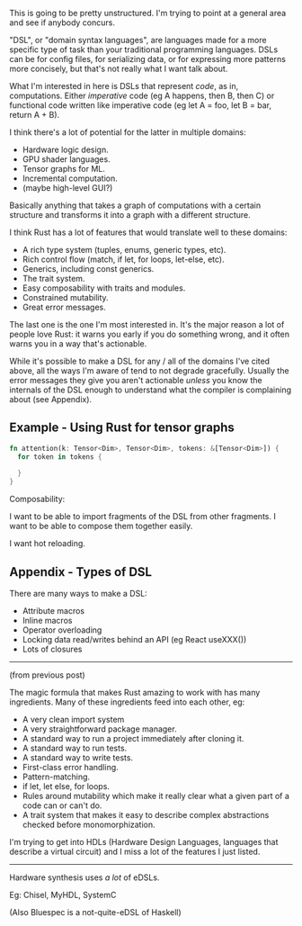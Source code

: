 This is going to be pretty unstructured. I'm trying to point at a general area and see if anybody concurs.

"DSL", or "domain syntax languages", are languages made for a more specific type of task than your traditional programming languages. DSLs can be for config files, for serializing data, or for expressing more patterns more concisely, but that's not really what I want talk about.

What I'm interested in here is DSLs that represent *code*, as in, computations. Either *imperative* code (eg A happens, then B, then C) or functional code written like imperative code (eg let A = foo, let B = bar, return A + B).

I think there's a lot of potential for the latter in multiple domains:

- Hardware logic design.
- GPU shader languages.
- Tensor graphs for ML.
- Incremental computation.
- (maybe high-level GUI?)

Basically anything that takes a graph of computations with a certain structure and transforms it into a graph with a different structure.

I think Rust has a lot of features that would translate well to these domains:

- A rich type system (tuples, enums, generic types, etc).
- Rich control flow (match, if let, for loops, let-else, etc).
- Generics, including const generics.
- The trait system.
- Easy composability with traits and modules.
- Constrained mutability.
- Great error messages.

The last one is the one I'm most interested in. It's the major reason a lot of people love Rust: it warns you early if you do something wrong, and it often warns you in a way that's actionable.

While it's possible to make a DSL for any / all of the domains I've cited above, all the ways I'm aware of tend to not degrade gracefully. Usually the error messages they give you aren't actionable *unless* you know the internals of the DSL enough to understand what the compiler is complaining about (see Appendix).

## Example - Using Rust for tensor graphs

```rust
fn attention(k: Tensor<Dim>, Tensor<Dim>, tokens: &[Tensor<Dim>]) {
  for token in tokens {
  
  }
}
```

Composability:

I want to be able to import fragments of the DSL from other fragments. I want to be able to compose them together easily.

I want hot reloading.


## Appendix - Types of DSL

There are many ways to make a DSL:
- Attribute macros
- Inline macros
- Operator overloading
- Locking data read/writes behind an API (eg React useXXX())
- Lots of closures


---

(from previous post)

The magic formula that makes Rust amazing to work with has many ingredients. Many of these ingredients feed into each other, eg:

- A very clean import system
- A very straightforward package manager.
- A standard way to run a project immediately after cloning it.
- A standard way to run tests.
- A standard way to write tests.
- First-class error handling.
- Pattern-matching.
- if let, let else, for loops.
- Rules around mutability which make it really clear what a given part of a code can or can't do.
- A trait system that makes it easy to describe complex abstractions checked before monomorphization.

I'm trying to get into HDLs (Hardware Design Languages, languages that describe a virtual circuit) and I miss a lot of the features I just listed.

---

Hardware synthesis uses *a lot* of eDSLs.

Eg: Chisel, MyHDL, SystemC

(Also Bluespec is a not-quite-eDSL of Haskell)